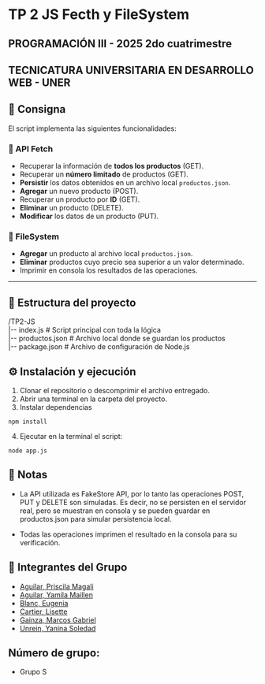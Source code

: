 # TP 2 JS Fecth y FileSystem
## PROGRAMACIÓN III - 2025 2do cuatrimestre
## TECNICATURA UNIVERSITARIA EN DESARROLLO WEB - UNER   

## 📌 Consigna

El script implementa las siguientes funcionalidades:

### 🔹 API Fetch
- Recuperar la información de **todos los productos** (GET).
- Recuperar un **número limitado** de productos (GET).
- **Persistir** los datos obtenidos en un archivo local `productos.json`.
- **Agregar** un nuevo producto (POST).
- Recuperar un producto por **ID** (GET).
- **Eliminar** un producto (DELETE).
- **Modificar** los datos de un producto (PUT).

### 🔹 FileSystem
- **Agregar** un producto al archivo local `productos.json`.
- **Eliminar** productos cuyo precio sea superior a un valor determinado.
- Imprimir en consola los resultados de las operaciones.

---

## 📂 Estructura del proyecto  
/TP2-JS   
|-- index.js # Script principal con toda la lógica   
|-- productos.json # Archivo local donde se guardan los productos   
|-- package.json # Archivo de configuración de Node.js   

## ⚙️ Instalación y ejecución

1. Clonar el repositorio o descomprimir el archivo entregado.
2. Abrir una terminal en la carpeta del proyecto.
3. Instalar dependencias
```
npm install

```
4. Ejecutar en la terminal el script:
 ```
 node app.js

 ```

## 📝 Notas
- La API utilizada es FakeStore API, por lo tanto las operaciones POST, PUT y DELETE son simuladas.
Es decir, no se persisten en el servidor real, pero se muestran en consola y se pueden guardar en productos.json para simular persistencia local.

- Todas las operaciones imprimen el resultado en la consola para su verificación.

## 👥 Integrantes del Grupo   

- [Aguilar, Priscila Magali](https://github.com/PriscilaAguilar1214)
- [Aguilar, Yamila Maillen](https://github.com/YamilaAguilar)
- [Blanc, Eugenia](https://github.com/eugenialite)
- [Cartier, Lisette](https://github.com/usuario)
- [Gainza, Marcos Gabriel](https://github.com/marcosgainza)
- [Unrein, Yanina Soledad](https://github.com/Yanina-Unrein)

## Número de grupo: 
- Grupo S